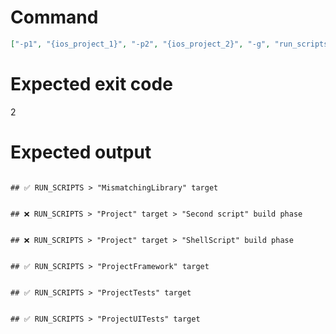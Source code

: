 # Command
```json
["-p1", "{ios_project_1}", "-p2", "{ios_project_2}", "-g", "run_scripts", "-f", "markdown"]
```

# Expected exit code
2

# Expected output
```

## ✅ RUN_SCRIPTS > "MismatchingLibrary" target


## ❌ RUN_SCRIPTS > "Project" target > "Second script" build phase


## ❌ RUN_SCRIPTS > "Project" target > "ShellScript" build phase


## ✅ RUN_SCRIPTS > "ProjectFramework" target


## ✅ RUN_SCRIPTS > "ProjectTests" target


## ✅ RUN_SCRIPTS > "ProjectUITests" target



```

